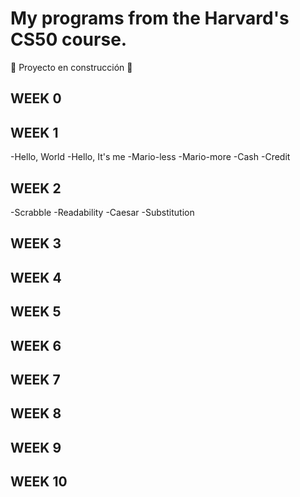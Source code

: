# My programs from the Harvard's CS50 course.
:construction: Proyecto en construcción :construction:


<h2> WEEK 0 </h2>

<h2> WEEK 1 </h2>
-Hello, World
-Hello, It's me
-Mario-less
-Mario-more
-Cash
-Credit


<h2> WEEK 2 </h2>
-Scrabble
-Readability
-Caesar
-Substitution

<h2> WEEK 3 </h2>
<h2> WEEK 4 </h2>
<h2> WEEK 5 </h2>
<h2> WEEK 6 </h2>
<h2> WEEK 7 </h2>
<h2> WEEK 8 </h2>
<h2> WEEK 9 </h2>
<h2> WEEK 10 </h2>
